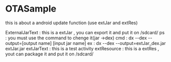 # OTASample
this is about a android update function (use extJar and extRes)

ExternalJarText : this is a extJar , you can export it and put it on /sdcard/
  ps : you must use the command to chenge it(jar ->dex)
  cmd : dx --dex --output=[output name] [input jar name]
  ex : dx --dex --output=extJar_dex.jar extJar.jar
extJarText : this is a test activity
extResource : this is a extRes , yout can package it and put it on /sdcard/
